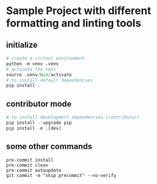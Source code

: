# Sample Project with different formatting and linting tools

## initialize

```python
# create a virtual environment
python -m venv .venv
# activate the venv
source .venv/bin/activate
# to install default dependencies
pip install .
```

## contributor mode

```python
# to install development dependencies (contributor)
pip install --upgrade pip
pip install -e .[dev]
```

## some other commands

```unix
pre-commit install
pre-commit clean
pre-commit autoupdate
git commit -m "skip precommit" --no-verify
```

